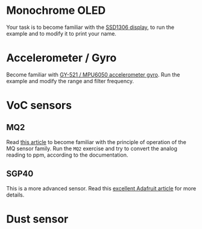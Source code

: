 # Monochrome OLED
Your task is to become familiar with the [SSD1306 display](https://learn.adafruit.com/monochrome-oled-breakouts), to run the example and to modify it to print your name.

# Accelerometer / Gyro
Become familiar with [GY-521 / MPU6050 accelerometer gyro](https://randomnerdtutorials.com/esp32-mpu-6050-accelerometer-gyroscope-arduino/). Run the example and modify the range and filter frequency.


# VoC sensors
## MQ2
Read [this article](https://diyi0t.com/mq2-gas-sensor-arduino-esp8266-esp32/) to become familiar with the principle of operation of the MQ sensor family. Run the `MQ2` exercise and try to convert the analog reading to ppm, according to the documentation.

## SGP40
This is a more advanced sensor. Read this [excellent Adafruit article](https://learn.adafruit.com/adafruit-sgp40/arduino) for more details.

# Dust sensor
